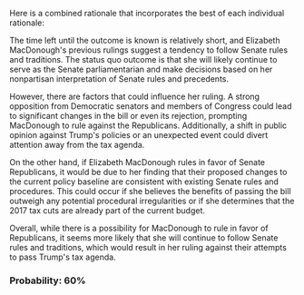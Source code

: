 Here is a combined rationale that incorporates the best of each individual rationale:

The time left until the outcome is known is relatively short, and Elizabeth MacDonough's previous rulings suggest a tendency to follow Senate rules and traditions. The status quo outcome is that she will likely continue to serve as the Senate parliamentarian and make decisions based on her nonpartisan interpretation of Senate rules and precedents.

However, there are factors that could influence her ruling. A strong opposition from Democratic senators and members of Congress could lead to significant changes in the bill or even its rejection, prompting MacDonough to rule against the Republicans. Additionally, a shift in public opinion against Trump's policies or an unexpected event could divert attention away from the tax agenda.

On the other hand, if Elizabeth MacDonough rules in favor of Senate Republicans, it would be due to her finding that their proposed changes to the current policy baseline are consistent with existing Senate rules and procedures. This could occur if she believes the benefits of passing the bill outweigh any potential procedural irregularities or if she determines that the 2017 tax cuts are already part of the current budget.

Overall, while there is a possibility for MacDonough to rule in favor of Republicans, it seems more likely that she will continue to follow Senate rules and traditions, which would result in her ruling against their attempts to pass Trump's tax agenda.

### Probability: 60%